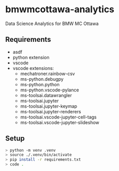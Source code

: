 # bmwmcottawa-analytics
Data Science Analytics for BMW MC Ottawa

## Requirements

- asdf
- python extension
- vscode
- vscode extensions:
    - mechatroner.rainbow-csv
    - ms-python.debugpy
    - ms-python.python
    - ms-python.vscode-pylance
    - ms-toolsai.datawrangler
    - ms-toolsai.jupyter
    - ms-toolsai.jupyter-keymap
    - ms-toolsai.jupyter-renderers
    - ms-toolsai.vscode-jupyter-cell-tags
    - ms-toolsai.vscode-jupyter-slideshow

## Setup

```zsh
> python -m venv .venv
> source ./.venv/bin/activate
> pip install -r requirements.txt
> code .
```
